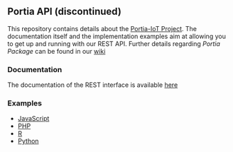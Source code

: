 ## Portia API (discontinued)

This repository contains details about the [Portia-IoT Project](https://portia.supe.solutions). 
The documentation itself and the implementation examples aim at allowing you to get up and running with our REST API. 
Further details regarding *Portia Package* can be found in our [wiki](http://wiki.supe.solutions)

### Documentation

The documentation of the REST interface is available [here](https://github.com/supesolutions/portia-iot/blob/master/docs/languages/en/index.md) 


### Examples

* [JavaScript](https://github.com/supesolutions/portia-iot/blob/master/examples/JavaScript.ipynb)
* [PHP](https://github.com/supesolutions/portia-iot/blob/master/examples/PHP.ipynb)
* [R](https://github.com/supesolutions/portia-iot/blob/master/examples/R.ipynb)
* [Python](https://github.com/supesolutions/portia-iot/blob/master/examples/Python.ipynb)
